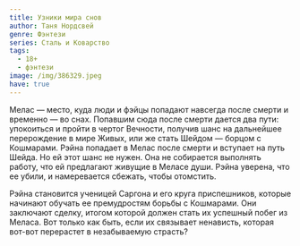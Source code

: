 ```yaml
---
title: Узники мира снов
author: Таня Нордсвей
genre: Фэнтези
series: Сталь и Коварство
tags:
  - 18+
  - фэнтези
image: /img/386329.jpeg
have: true
---
```

Мелас — место, куда люди и фэйцы попадают навсегда после смерти и временно — во снах. Попавшим сюда после смерти дается два пути: упокоиться и пройти в чертог Вечности, получив шанс на дальнейшее перерождение в мире Живых, или же стать Шейдом — борцом с Кошмарами. Рэйна попадает в Мелас после смерти и вступает на путь Шейда. Но ей этот шанс не нужен. Она не собирается выполнять работу, что ей предлагают живущие в Меласе души. Рэйна уверена, что ее убили, и намеревается сбежать, чтобы отомстить.

Рэйна становится ученицей Саргона и его круга приспешников, которые начинают обучать ее премудростям борьбы с Кошмарами. Они заключают сделку, итогом которой должен стать их успешный побег из Меласа. Вот только как быть, если их связывает ненависть, которая вот-вот перерастет в незабываемую страсть?